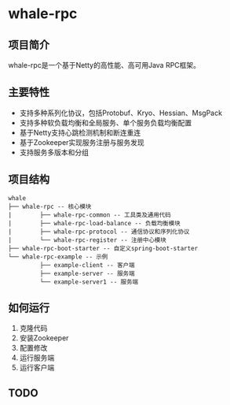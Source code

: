 # whale-rpc
## 项目简介
whale-rpc是一个基于Netty的高性能、高可用Java RPC框架。
## 主要特性
- 支持多种系列化协议，包括Protobuf、Kryo、Hessian、MsgPack
- 支持多种软负载均衡和全局服务、单个服务负载均衡配置
- 基于Netty支持心跳检测机制和断连重连
- 基于Zookeeper实现服务注册与服务发现
- 支持服务多版本和分组
## 项目结构
~~~
whale
├── whale-rpc -- 核心模块
|        ├── whale-rpc-common -- 工具类及通用代码
|        ├── whale-rpc-load-balance -- 负载均衡模块
|        ├── whale-rpc-protocol -- 通信协议和序列化协议
|        └── whale-rpc-register -- 注册中心模块
├── whale-rpc-boot-starter -- 自定义spring-boot-starter
└── whale-rpc-example -- 示例
         ├── example-client -- 客户端
         ├── example-server -- 服务端
         └── example-server1 -- 服务端
~~~

## 如何运行
1. 克隆代码
2. 安装Zookeeper
3. 配置修改
4. 运行服务端
5. 运行客户端

## TODO
